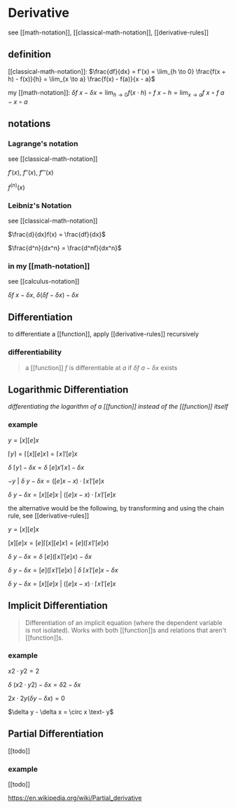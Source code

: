 # Derivative

see [[math-notation]], [[classical-math-notation]], [[derivative-rules]]

## definition

[[classical-math-notation]]: $\frac{df}{dx} = f'(x) = \lim_{h \to 0} \frac{f(x + h) - f(x)}{h} = \lim_{x \to a} \frac{f(x) - f(a)}{x - a}$

my [[math-notation]]: $\delta f\ x - \delta x = \lim_{h \to 0} f (x \cdot h) \circ f\ x - h = \lim_{x \to a} f\ x \circ f\ a - x \circ a$

## notations

### Lagrange's notation

see [[classical-math-notation]]

$f'(x)$, $f''(x)$, $f'''(x)$

$f^{(n)}(x)$

### Leibniz's Notation

see [[classical-math-notation]]

$\frac{d}{dx}f(x) = \frac{df}{dx}$

$\frac{d^n}{dx^n} = \frac{d^nf}{dx^n}$

### in my [[math-notation]]

see [[calculus-notation]]

$\delta f\ x - \delta x$, $\delta (\delta f - \delta x) - \delta x$

## Differentiation

to differentiate a [[function]], apply [[derivative-rules]] recursively

### differentiability

> a [[function]] $f$ is differentiable at $a$ if $\delta f\ a - \delta x$ exists

## Logarithmic Differentiation

_differentiating the logarithm of a [[function]] instead of the [[function]] itself_

### example

$y = [x][e]x$

$\lceil y \rceil = \lceil [x][e]x \rceil = \lceil x \rceil ' [e]x$

$\delta\ \lceil y \rceil - \delta x = \delta\ [e]x ' \lceil x \rceil - \delta x$

$-y\ |\ \delta\ y - \delta x = ([e]x - x) \cdot \lceil x \rceil ' [e]x$

$\delta\ y - \delta x = [x][e]x\ |\ ([e]x - x) \cdot \lceil x \rceil ' [e]x$

the alternative would be the following, by transforming and using the chain rule, see [[derivative-rules]]

$y = [x][e]x$

$[x][e]x = [e] \lceil [x][e]x \rceil = [e](\lceil x \rceil ' [e]x)$

$\delta\ y - \delta x = \delta\ [e](\lceil x \rceil ' [e]x) - \delta x$

$\delta\ y - \delta x = [e](\lceil x \rceil ' [e]x)\ |\ \delta\ \lceil x \rceil ' [e]x - \delta x$

$\delta\ y - \delta x = [x][e]x\ |\ ([e]x - x) \cdot \lceil x \rceil ' [e]x$

## Implicit Differentiation

> Differentiation of an implicit equation (where the dependent variable is not isolated). Works with both [[function]]s and relations that aren't [[function]]s.

### example

$x2 \cdot y2 = 2$

$\delta\ (x2 \cdot y2) - \delta x = \delta 2 - \delta x$

$2x \cdot 2y(\delta y - \delta x) = 0$

$\delta y - \delta x = \circ x \text- y$

## Partial Differentiation

[[todo]]

### example

[[todo]]

<https://en.wikipedia.org/wiki/Partial_derivative>
